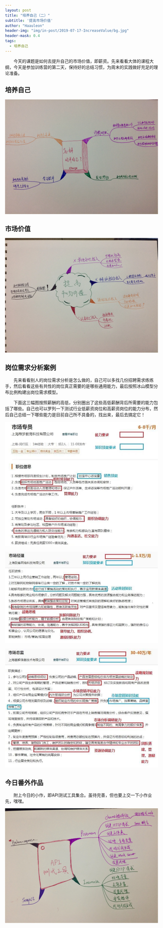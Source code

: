 ```yaml
---
layout: post
title: "培养自己（二）"
subtitle: '提高市场价值'
author: "Haauleon"
header-img: "img/in-post/2019-07-17-IncreaseValue/bg.jpg"
header-mask: 0.4
tags:
  - 培养自己
---
```



&emsp;&emsp;今天的课题是如何去提升自己的市场价值，即薪资。先来看看大体的课程大纲，今天是参加训练营的第二天，保持好的总结习惯，为周末的实践做好充足的理论准备。

## 培养自己

![](img/in-post/2019-07-17-IncreaseValue/0.jpg)


## 市场价值

![](img/in-post/2019-07-17-IncreaseValue/1.jpg)


## 岗位需求分析案例

&emsp;&emsp;先来看看别人的岗位需求分析是怎么做的，自己可以多找几份招聘需求练练手，然后看看这些有共性的岗位真正需要的是哪些通用能力，最后按照冰山模型分布比例构建出岗位需求模型。        

&emsp;&emsp;下面这三幅图按照薪酬的高低，分别圈出了这些高低薪酬背后所需要的能力包括了哪些。自己也可以罗列一下测试行业低薪资岗位和高薪资岗位的能力分布，然后自己总结一下哪些能力是目前自己所不具备的，找出来，最后去搞定它！        

![](img/in-post/2019-07-17-IncreaseValue/2.jpg)        

![](img/in-post/2019-07-17-IncreaseValue/3.jpg)         

![](img/in-post/2019-07-17-IncreaseValue/4.jpg)


## 今日番外作品

&emsp;&emsp;附上今日的小作，即API测试工具集合。虽待完善，但也要上交一下小作业先，嘿嘿。

![](img/in-post/2019-07-17-IncreaseValue/5.jpg)